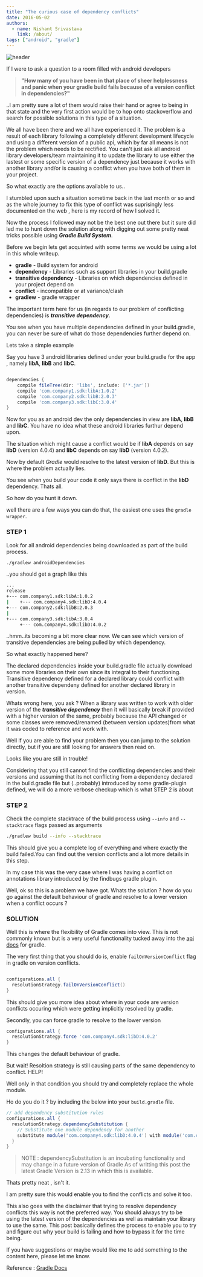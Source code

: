 ```yaml
---
title: "The curious case of dependency conflicts"
date: 2016-05-02
authors:
  - name: Nishant Srivastava
    link: /about/
tags: ["android", "gradle"]
---
```


![header](header.jpg)

If I were to ask a question to a room filled with android developers

> **"How many of you have been in that place of sheer helplessness and panic when your gradle build fails because of a version conflict in dependencies?"**

..I am pretty sure a lot of them would raise their hand or agree to being in that state and the very first action would be to hop onto stackoverflow and search for possible solutions in this type of a situation.



<!-- Image taken from freepik.com and all credit goes to the creator of it -->

We all have been there and we all have experienced it. The problem is a result of each library following a completely different development lifecycle and using a different version of a public api, which by far all means is not the problem which needs to be rectified.
You can't just ask all android library developers/team maintaining it to update the library to use either the lastest or some specific version of a dependency just because it works with another library and/or is causing a conflict when you have both of them in your project.

So what exactly are the options available to us..

I stumbled upon such a situation sometime back in the last month or so and as the whole journey to fix this type of conflict was suprisingly less documented on the web , here is my record of how I solved it.

Now the process I followed may not be the best one out there but it sure did led me to hunt down the solution along with digging out some pretty neat tricks possible using **_Gradle Build System_**.

Before we begin lets get acquinted with some terms we would be using a lot in this whole writeup.

- **gradle** - Build system for android
- **dependency** - Libraries such as support libraries in your build.gradle
- **transitive dependency** - Libraries on which dependencies defined in your project depend on
- **conflict** - incompatible or at variance/clash
- **gradlew** - gradle wrapper

The important term here for us (in regards to our problem of conflicting dependencies) is **_transitive dependency_**.

You see when you have multiple dependencies defined in your build.gradle, you can never be sure of what do those dependencies further depend on.

Lets take a simple example

Say you have 3 android libraries defined under your build.gradle for the app , namely **libA**, **libB** and **libC**.

```gradle

dependencies {
    compile fileTree(dir: 'libs', include: ['*.jar'])
    compile 'com.company1.sdk:libA:1.0.2'
    compile 'com.company2.sdk:libB:2.0.3'
    compile 'com.company3.sdk:libC:3.0.4'
}

```

Now for you as an android dev the only dependencies in view are **libA**, **libB** and **libC**. You have no idea what these android libraries furthur depend upon.

The situation which might cause a conflict would be if **libA** depends on say **libD** (version 4.0.4) and **libC** depends on say **libD** (version 4.0.2).

Now by default _Gradle_ would resolve to the latest version of **libD**. But this is where the problem actually lies.

You see when you build your code it only says there is conflict in the **libD** dependency. Thats all.

So how do you hunt it down.

well there are a few ways you can do that, the easiest one uses the `gradle wrapper`.

### **STEP 1**

Look for all android dependencies being downloaded as part of the build process.

```bash
./gradlew androidDependencies
```

..you should get a graph like this

```bash
...
release
+--- com.company1.sdk:libA:1.0.2
|    +--- com.company4.sdk:libD:4.0.4
+--- com.company2.sdk:libB:2.0.3
|
+--- com.company3.sdk:libA:3.0.4
     +--- com.company4.sdk:libD:4.0.2
```

..hmm..its becoming a bit more clear now. We can see which version of transitive dependencies are being pulled by which dependency.

So what exactly happened here?

The declared dependencies inside your build.gradle file actually download some more libraries on their own since its integral to their functioning. Transitive dependency defined for a declared library could conflict with another transitive dependeny defined for another declared library in version.

Whats wrong here, you ask ? When a library was written to work with older version of the **_transitive dependency_** then it will basically break if provided with a higher version of the same, probably because the API changed or some classes were removed/renamed (between version updates)from what it was coded to reference and work with.

Well if you are able to find your problem then you can jump to the solution directly, but if you are still looking for answers then read on.

Looks like you are still in trouble!

Considering that you still cannot find the conflicting dependencies and their versions and assuming that its not conflicting from a dependency declared in the build.gradle file but (..probably) introduced by some gradle-plugin defined, we will do a more verbose checkup which is what STEP 2 is about

### **STEP 2**

Check the complete stacktrace of the build process using `--info` and `--stacktrace` flags passed as arguments

```bash
./gradlew build --info --stacktrace
```

This should give you a complete log of everything and where exactly the build failed.You can find out the version conflicts and a lot more details in this step.

In my case this was the very case where I was having a conflict on annotations library introduced by the findbugs gradle plugin.

Well, ok so this is a problem we have got. Whats the solution ? how do you go against the default behaviour of gradle and resolve to a lower version when a conflict occurs ?

### **SOLUTION**

Well this is where the flexibility of Gradle comes into view. This is not commonly known but is a very useful functionality tucked away into the [api docs](<https://docs.gradle.org/current/dsl/org.gradle.api.artifacts.ResolutionStrategy.html#org.gradle.api.artifacts.ResolutionStrategy:failOnVersionConflict()>) for gradle.

The very first thing that you should do is, enable `failOnVersionConflict` flag in gradle on version conflicts.

```gradle

configurations.all {
  resolutionStrategy.failOnVersionConflict()
}

```

This should give you more idea about where in your code are version conflicts occuring which were getting implicitly resolved by gradle.

Secondly, you can force gradle to resolve to the lower version

```gradle
configurations.all {
  resolutionStrategy.force 'com.company4.sdk:libD:4.0.2'
}

```

This changes the default behaviour of gradle.

But wait! Resoltion strategy is still causing parts of the same dependency to conflict. HELP!

Well only in that condition you should try and completely replace the whole module.

Ho do you do it ? by including the below into your `build.gradle` file.

```gradle
// add dependency substitution rules
configurations.all {
  resolutionStrategy.dependencySubstitution {
    // Substitute one module dependency for another
    substitute module('com.company4.sdk:libD:4.0.4') with module('com.company4.sdk:libD:4.0.2')
  }
}
```

> NOTE : dependencySubstitution is an incubating functionality and may change in a future version of Gradle
> As of writting this post the latest Gradle Version is 2.13 in which this is available.

Thats pretty neat , isn't it.

I am pretty sure this would enable you to find the conflicts and solve it too.

This also goes with the disclaimer that trying to resolve dependency conflicts this way is not the preferred way. You should always try to be using the latest version of the dependencies as well as maintain your library to use the same. This post basically defines the process to enable you to try and figure out why your build is failing and how to bypass it for the time being.

If you have suggestions or maybe would like me to add something to the content here, please let me know.

Reference : [Gradle Docs](<https://docs.gradle.org/current/dsl/org.gradle.api.artifacts.ResolutionStrategy.html#org.gradle.api.artifacts.ResolutionStrategy:failOnVersionConflict()>)
